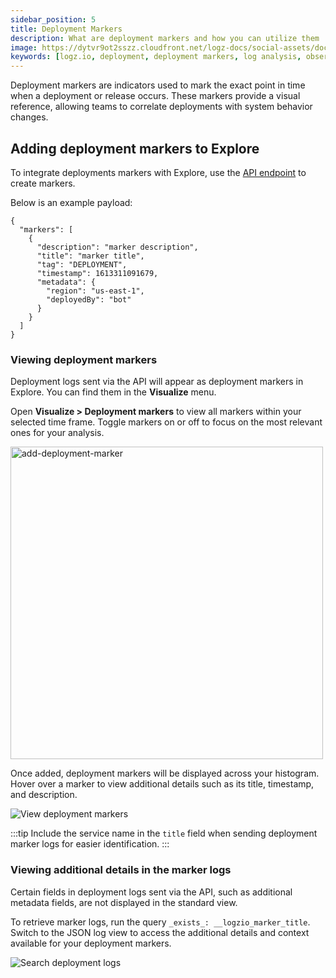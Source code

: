 ```yaml
---
sidebar_position: 5
title: Deployment Markers
description: What are deployment markers and how you can utilize them
image: https://dytvr9ot2sszz.cloudfront.net/logz-docs/social-assets/docs-social.jpg
keywords: [logz.io, deployment, deployment markers, log analysis, observability, explore]
---
```


Deployment markers are indicators used to mark the exact point in time when a deployment or release occurs. These markers provide a visual reference, allowing teams to correlate deployments with system behavior changes.

## Adding deployment markers to Explore

To integrate deployments markers with Explore, use the [API endpoint](https://api-docs.logz.io/docs/logz/deployments/) to create markers.

Below is an example payload:

```
{
  "markers": [
    {
      "description": "marker description",
      "title": "marker title",
      "tag": "DEPLOYMENT",
      "timestamp": 1613311091679,
      "metadata": {
        "region": "us-east-1",
        "deployedBy": "bot"
      }
    }
  ]
}
```

### Viewing deployment markers

Deployment logs sent via the API will appear as deployment markers in Explore. You can find them in the **Visualize** menu.

Open **Visualize > Deployment markers** to view all markers within your selected time frame. Toggle markers on or off to focus on the most relevant ones for your analysis.

<img src="https://dytvr9ot2sszz.cloudfront.net/logz-docs/explore-dashboard/visualize-deployment-jan7.png" alt="add-deployment-marker" width="500"/>

Once added, deployment markers will be displayed across your histogram. Hover over a marker to view additional details such as its title, timestamp, and description.

![View deployment markers](https://dytvr9ot2sszz.cloudfront.net/logz-docs/explore-dashboard/view-deployment-markers.png)


:::tip
Include the service name in the `title` field when sending deployment marker logs for easier identification.
:::

### Viewing additional details in the marker logs

Certain fields in deployment logs sent via the API, such as additional metadata fields, are not displayed in the standard view.

To retrieve marker logs, run the query `_exists_: __logzio_marker_title`. Switch to the JSON log view to access the additional details and context available for your deployment markers.

![Search deployment logs](https://dytvr9ot2sszz.cloudfront.net/logz-docs/explore-dashboard/deployment-json-view.png)